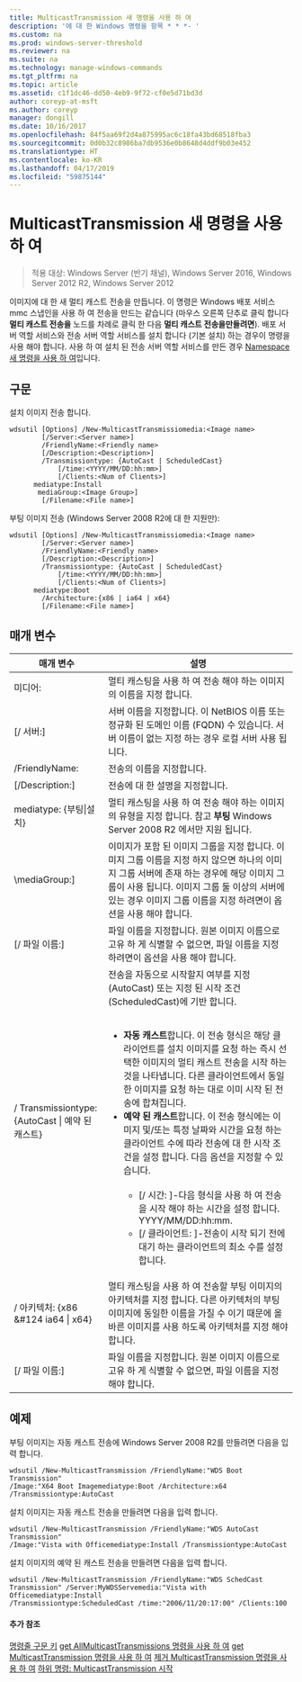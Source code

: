 ```yaml
---
title: MulticastTransmission 새 명령을 사용 하 여
description: '에 대 한 Windows 명령을 항목 * * *- '
ms.custom: na
ms.prod: windows-server-threshold
ms.reviewer: na
ms.suite: na
ms.technology: manage-windows-commands
ms.tgt_pltfrm: na
ms.topic: article
ms.assetid: c1f1dc46-dd50-4eb9-9f72-cf0e5d71bd3d
author: coreyp-at-msft
ms.author: coreyp
manager: dongill
ms.date: 10/16/2017
ms.openlocfilehash: 84f5aa69f2d4a875995ac6c18fa43bd68518fba3
ms.sourcegitcommit: 0d0b32c8986ba7db9536e0b8648d4ddf9b03e452
ms.translationtype: HT
ms.contentlocale: ko-KR
ms.lasthandoff: 04/17/2019
ms.locfileid: "59875144"
---
```

# <a name="using-the-new-multicasttransmission-command"></a>MulticastTransmission 새 명령을 사용 하 여

>적용 대상: Windows Server (반기 채널), Windows Server 2016, Windows Server 2012 R2, Windows Server 2012

이미지에 대 한 새 멀티 캐스트 전송을 만듭니다. 이 명령은 Windows 배포 서비스 mmc 스냅인을 사용 하 여 전송을 만드는 같습니다 (마우스 오른쪽 단추로 클릭 합니다 **멀티 캐스트 전송을** 노드를 차례로 클릭 한 다음 **멀티 캐스트 전송을만들려면**). 배포 서버 역할 서비스와 전송 서버 역할 서비스를 설치 합니다 (기본 설치) 하는 경우이 명령을 사용 해야 합니다. 사용 하 여 설치 된 전송 서버 역할 서비스를 만든 경우 [Namespace 새 명령을 사용 하 여](using-the-new-namespace-command.md)입니다.
## <a name="syntax"></a>구문
설치 이미지 전송 합니다.
```
wdsutil [Options] /New-MulticastTransmissiomedia:<Image name>
        [/Server:<Server name>]
        /FriendlyName:<Friendly name>
        [/Description:<Description>]
        /Transmissiontype: {AutoCast | ScheduledCast}
            [/time:<YYYY/MM/DD:hh:mm>]
            [/Clients:<Num of Clients>]
      mediatype:Install
       mediaGroup:<Image Group>]
        [/Filename:<File name>]
```
부팅 이미지 전송 (Windows Server 2008 R2에 대 한 지원만):
```
wdsutil [Options] /New-MulticastTransmissiomedia:<Image name>
        [/Server:<Server name>]
        /FriendlyName:<Friendly name>
        [/Description:<Description>]
        /Transmissiontype: {AutoCast | ScheduledCast}
            [/time:<YYYY/MM/DD:hh:mm>]
            [/Clients:<Num of Clients>]
      mediatype:Boot
        /Architecture:{x86 | ia64 | x64}
        [/Filename:<File name>]
```
## <a name="parameters"></a>매개 변수
|매개 변수|설명|
|-------|--------|
미디어:<Image name>|멀티 캐스팅을 사용 하 여 전송 해야 하는 이미지의 이름을 지정 합니다.|
|[/ 서버:<Server name>]|서버 이름을 지정합니다. 이 NetBIOS 이름 또는 정규화 된 도메인 이름 (FQDN) 수 있습니다. 서버 이름이 없는 지정 하는 경우 로컬 서버 사용 됩니다.|
|/FriendlyName:<Friendly name>|전송의 이름을 지정합니다.|
|[/Description:<Description>]|전송에 대 한 설명을 지정합니다.|
mediatype: {부팅&#124;설치}|멀티 캐스팅을 사용 하 여 전송 해야 하는 이미지의 유형을 지정 합니다. 참고 **부팅** Windows Server 2008 R2 에서만 지원 됩니다.|
|\mediaGroup:<Image group name>]|이미지가 포함 된 이미지 그룹을 지정 합니다. 이미지 그룹 이름을 지정 하지 않으면 하나의 이미지 그룹 서버에 존재 하는 경우에 해당 이미지 그룹이 사용 됩니다. 이미지 그룹 둘 이상의 서버에 있는 경우 이미지 그룹 이름을 지정 하려면이 옵션을 사용 해야 합니다.|
|[/ 파일 이름:<File name>]|파일 이름을 지정합니다. 원본 이미지 이름으로 고유 하 게 식별할 수 없으면, 파일 이름을 지정 하려면이 옵션을 사용 해야 합니다.|
|/ Transmissiontype: {AutoCast &#124; 예약 된 캐스트}|전송을 자동으로 시작할지 여부를 지정 (AutoCast) 또는 지정 된 시작 조건 (ScheduledCast)에 기반 합니다.<br /><br /><ul><li>**자동 캐스트**합니다. 이 전송 형식은 해당 클라이언트를 설치 이미지를 요청 하는 즉시 선택한 이미지의 멀티 캐스트 전송을 시작 하는 것을 나타냅니다. 다른 클라이언트에서 동일한 이미지를 요청 하는 대로 이미 시작 된 전송에 합쳐집니다.</li><li>**예약 된 캐스트**합니다. 이 전송 형식에는 이미지 및/또는 특정 날짜와 시간을 요청 하는 클라이언트 수에 따라 전송에 대 한 시작 조건을 설정 합니다. 다음 옵션을 지정할 수 있습니다.<br /><br /><ul><li>[/ 시간: <time>]-다음 형식을 사용 하 여 전송을 시작 해야 하는 시간을 설정 합니다. YYYY/MM/DD:hh:mm.</li><li>[/ 클라이언트: <Number of clients>]-전송이 시작 되기 전에 대기 하는 클라이언트의 최소 수를 설정 합니다.</li></ul></li></ul>|
|/ 아키텍처: {x86 &#124 ia64 &#124; x64}|멀티 캐스팅을 사용 하 여 전송할 부팅 이미지의 아키텍처를 지정 합니다. 다른 아키텍처의 부팅 이미지에 동일한 이름을 가질 수 이기 때문에 올바른 이미지를 사용 하도록 아키텍처를 지정 해야 합니다.|
|[/ 파일 이름:<File name>]|파일 이름을 지정합니다. 원본 이미지 이름으로 고유 하 게 식별할 수 없으면, 파일 이름을 지정 해야 합니다.|
## <a name="BKMK_examples"></a>예제
부팅 이미지는 자동 캐스트 전송에 Windows Server 2008 R2를 만들려면 다음을 입력 합니다.
```
wdsutil /New-MulticastTransmission /FriendlyName:"WDS Boot Transmission"
/Image:"X64 Boot Imagemediatype:Boot /Architecture:x64 /Transmissiontype:AutoCast
```
설치 이미지는 자동 캐스트 전송을 만들려면 다음을 입력 합니다.
```
wdsutil /New-MulticastTransmission /FriendlyName:"WDS AutoCast Transmission"
/Image:"Vista with Officemediatype:Install /Transmissiontype:AutoCast
```
설치 이미지의 예약 된 캐스트 전송을 만들려면 다음을 입력 합니다.
```
wdsutil /New-MulticastTransmission /FriendlyName:"WDS SchedCast Transmission" /Server:MyWDSServemedia:"Vista with Officemediatype:Install 
/Transmissiontype:ScheduledCast /time:"2006/11/20:17:00" /Clients:100
```
#### <a name="additional-references"></a>추가 참조
[명령줄 구문 키](command-line-syntax-key.md)
[get AllMulticastTransmissions 명령을 사용 하 여](using-the-get-allmulticasttransmissions-command.md)
[get MulticastTransmission 명령을 사용 하 여](using-the-get-multicasttransmission-command.md) 
 [제거 MulticastTransmission 명령을 사용 하 여](using-the-remove-multicasttransmission-command.md)
[하위 명령: MulticastTransmission 시작](subcommand-start-multicasttransmission.md)

